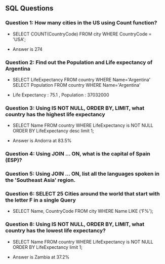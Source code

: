 ##  SQL Questions
### Question 1: How many cities in the US using Count function?
   * SELECT COUNT(CountryCode) FROM city WHERE CountryCode = 'USA';

   * Answer is 274

### Question 2: Find out the Population and Life expectancy of Argentina
   * SELECT LifeExpectancy FROM country WHERE Name='Argentina'
     SELECT Population FROM country WHERE Name='Argentina'

   * Life Expectancy : 75.1 , Population : 37032000

### Question 3: Using IS NOT NULL, ORDER BY, LIMIT, what country has the highest life expectancy
   * SELECT Name FROM country WHERE LifeExpectancy is NOT NULL ORDER BY LifeExpectancy desc limit 1;

   * Answer is Andorra at 83.5%

### Question 4: Using JOIN … ON, what is the capital of Spain (ESP)?


### Question 5: Using JOIN … ON, list all the languages spoken in the 'Southeast Asia' region.

### Question 6: SELECT 25 Cities around the world that start with the letter F in a single Query
   * SELECT Name, CountryCode FROM city WHERE Name LIKE ('F%');

### Question 8: Using IS NOT NULL, ORDER BY, LIMIT, what country has the lowest life expectancy?
   * SELECT Name FROM country WHERE LifeExpectancy is NOT NULL ORDER BY LifeExpectancy limit 1;
   
   * Answer is Zambia at 37.2%
